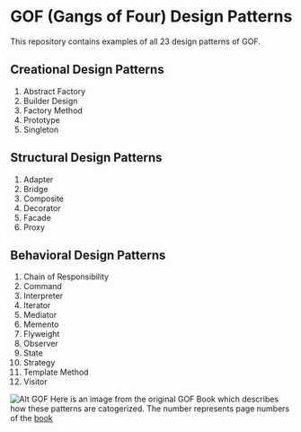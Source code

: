 # GOF (Gangs of Four) Design Patterns
This repository contains examples of all 23 design patterns of GOF.

## Creational Design Patterns
1. Abstract Factory
2. Builder Design
3. Factory Method
4. Prototype
5. Singleton

## Structural Design Patterns
1. Adapter
2. Bridge
3. Composite
4. Decorator
5. Facade
6. Proxy

## Behavioral Design Patterns
1. Chain of Responsibility
2. Command
3. Interpreter
4. Iterator
5. Mediator
6. Memento
7. Flyweight
8. Observer
9. State
10. Strategy
11. Template Method
12. Visitor

![Alt GOF](https://github.com/amanver16/ebooks_cheatsheets/blob/master/Images/GOF%20Design%20Patterns%20Classification.JPG)
Here is an image from the original GOF Book which describes how these patterns are catogerized. The number represents page numbers of the [book](https://github.com/amanver16/ebooks_cheatsheets/blob/master/PDF/Design%20Patterns%20-%20Elements%20of%20Reusable%20Object%20Oriented%20Software%20-%20GOF.pdf)